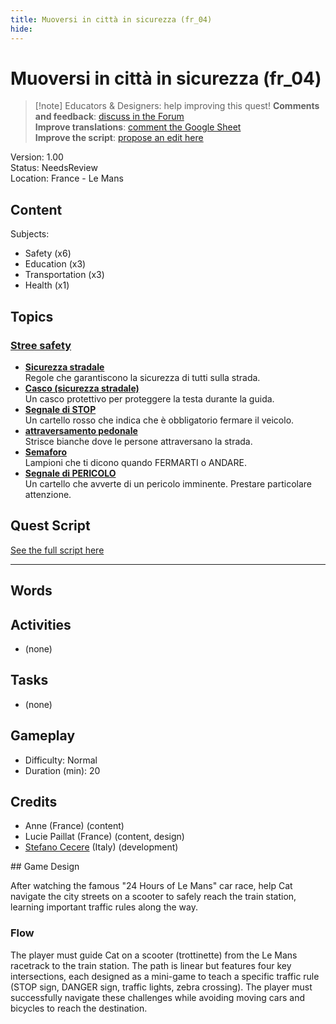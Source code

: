 ```yaml
---
title: Muoversi in città in sicurezza (fr_04)
hide:
---
```


# Muoversi in città in sicurezza (fr_04)
> [!note] Educators & Designers: help improving this quest!
> **Comments and feedback**: [discuss in the Forum](https://antura.discourse.group/t/fr-04-road-safety-les-mans/40/1)  
> **Improve translations**: [comment the Google Sheet](https://docs.google.com/spreadsheets/d/1FPFOy8CHor5ArSg57xMuPAG7WM27-ecDOiU-OmtHgjw/edit?gid=1892167235#gid=1892167235)  
> **Improve the script**: [propose an edit here](https://github.com/vgwb/Antura/blob/main/Assets/_discover/_quests/FR_04%20Le%20Mans%20Streets/FR_04%20Le%20Mans%20Streets%20-%20Yarn%20Script.yarn)  

Version: 1.00  
Status: NeedsReview  
Location: France - Le Mans

## Content
Subjects: 

  - Safety (x6)
  - Education (x3)
  - Transportation (x3)
  - Health (x1)

## Topics
### [Stree safety](../../topics/index.md#street-safety)

  - **[Sicurezza stradale](../../cards/index.md#street_safety)**  
    Regole che garantiscono la sicurezza di tutti sulla strada.  
  - **[Casco (sicurezza stradale)](../../cards/index.md#helmet_street_safety)**  
    Un casco protettivo per proteggere la testa durante la guida.  
  - **[Segnale di STOP](../../cards/index.md#stop_sign)**  
    Un cartello rosso che indica che è obbligatorio fermare il veicolo.  
  - **[attraversamento pedonale](../../cards/index.md#zebra_crossing)**  
    Strisce bianche dove le persone attraversano la strada.  
  - **[Semaforo](../../cards/index.md#traffic_lights)**  
    Lampioni che ti dicono quando FERMARTI o ANDARE.  
  - **[Segnale di PERICOLO](../../cards/index.md#danger_sign)**  
    Un cartello che avverte di un pericolo imminente. Prestare particolare attenzione.  

## Quest Script

[See the full script here](./fr_04-script.md)

---

## Words
## Activities
- (none)

## Tasks
- (none)
## Gameplay
- Difficulty: Normal
- Duration (min): 20
## Credits
- Anne (France) (content)
- Lucie Paillat (France) (content, design)
- [Stefano Cecere](https://stefanocecere.com) (Italy) (development)

## Game Design

After watching the famous "24 Hours of Le Mans" car race, help Cat navigate the city streets on a scooter to safely reach the train station, learning important traffic rules along the way. 

### Flow
The player must guide Cat on a scooter (trottinette) from the Le Mans racetrack to the train station. The path is linear but features four key intersections, each designed as a mini-game to teach a specific traffic rule (STOP sign, DANGER sign, traffic lights, zebra crossing). 
The player must successfully navigate these challenges while avoiding moving cars and bicycles to reach the destination.

